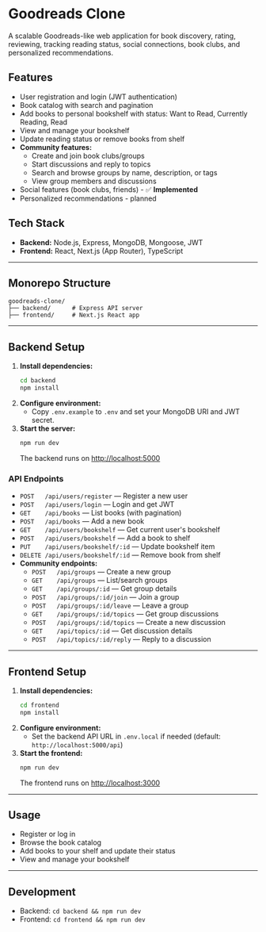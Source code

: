 # Goodreads Clone

A scalable Goodreads-like web application for book discovery, rating, reviewing, tracking reading status, social connections, book clubs, and personalized recommendations.

## Features
- User registration and login (JWT authentication)
- Book catalog with search and pagination
- Add books to personal bookshelf with status: Want to Read, Currently Reading, Read
- View and manage your bookshelf
- Update reading status or remove books from shelf
- **Community features:**
  - Create and join book clubs/groups
  - Start discussions and reply to topics
  - Search and browse groups by name, description, or tags
  - View group members and discussions
- Social features (book clubs, friends) - ✅ **Implemented**
- Personalized recommendations - planned

## Tech Stack
- **Backend:** Node.js, Express, MongoDB, Mongoose, JWT
- **Frontend:** React, Next.js (App Router), TypeScript

---

## Monorepo Structure
```
goodreads-clone/
├── backend/      # Express API server
├── frontend/     # Next.js React app
```

---

## Backend Setup

1. **Install dependencies:**
   ```sh
   cd backend
   npm install
   ```
2. **Configure environment:**
   - Copy `.env.example` to `.env` and set your MongoDB URI and JWT secret.
3. **Start the server:**
   ```sh
   npm run dev
   ```
   The backend runs on [http://localhost:5000](http://localhost:5000)

### API Endpoints
- `POST   /api/users/register` — Register a new user
- `POST   /api/users/login` — Login and get JWT
- `GET    /api/books` — List books (with pagination)
- `POST   /api/books` — Add a new book
- `GET    /api/users/bookshelf` — Get current user's bookshelf
- `POST   /api/users/bookshelf` — Add a book to shelf
- `PUT    /api/users/bookshelf/:id` — Update bookshelf item
- `DELETE /api/users/bookshelf/:id` — Remove book from shelf
- **Community endpoints:**
  - `POST   /api/groups` — Create a new group
  - `GET    /api/groups` — List/search groups
  - `GET    /api/groups/:id` — Get group details
  - `POST   /api/groups/:id/join` — Join a group
  - `POST   /api/groups/:id/leave` — Leave a group
  - `GET    /api/groups/:id/topics` — Get group discussions
  - `POST   /api/groups/:id/topics` — Create a new discussion
  - `GET    /api/topics/:id` — Get discussion details
  - `POST   /api/topics/:id/reply` — Reply to a discussion

---

## Frontend Setup

1. **Install dependencies:**
   ```sh
   cd frontend
   npm install
   ```
2. **Configure environment:**
   - Set the backend API URL in `.env.local` if needed (default: `http://localhost:5000/api`)
3. **Start the frontend:**
   ```sh
   npm run dev
   ```
   The frontend runs on [http://localhost:3000](http://localhost:3000)

---

## Usage
- Register or log in
- Browse the book catalog
- Add books to your shelf and update their status
- View and manage your bookshelf

---

## Development
- Backend: `cd backend && npm run dev`
- Frontend: `cd frontend && npm run dev`


